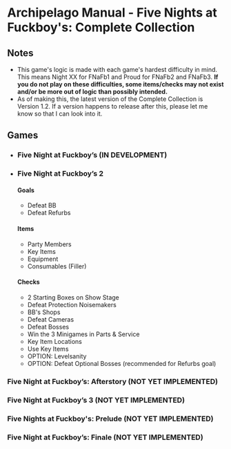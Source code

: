 # Archipelago Manual - Five Nights at Fuckboy's: Complete Collection
## Notes
- This game's logic is made with each game's hardest difficulty in mind. This means Night XX for FNaFb1 and Proud for FNaFb2 and FNaFb3. **If you do not play on these difficulties, some items/checks may not exist and/or be more out of logic than possibly intended.**
- As of making this, the latest version of the Complete Collection is Version 1.2. If a version happens to release after this, please let me know so that I can look into it.
## Games
- ### Five Night at Fuckboy’s (IN DEVELOPMENT)
- ### Five Night at Fuckboy’s 2
  #### Goals
  - Defeat BB
  - Defeat Refurbs
  #### Items
  - Party Members
  - Key Items
  - Equipment
  - Consumables (Filler)
  #### Checks
  - 2 Starting Boxes on Show Stage
  - Defeat Protection Noisemakers
  - BB's Shops
  - Defeat Cameras
  - Defeat Bosses
  - Win the 3 Minigames in Parts & Service
  - Key Item Locations
  - Use Key Items
  - OPTION: Levelsanity
  - OPTION: Defeat Optional Bosses (recommended for Refurbs goal)
### Five Night at Fuckboy’s: Afterstory (NOT YET IMPLEMENTED)
### Five Night at Fuckboy’s 3 (NOT YET IMPLEMENTED)
### Five Nights at Fuckboy's: Prelude (NOT YET IMPLEMENTED)
### Five Night at Fuckboy’s: Finale (NOT YET IMPLEMENTED)
